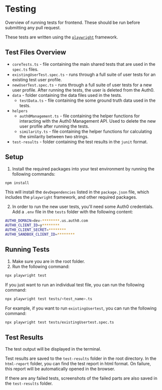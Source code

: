 # Testing
Overview of running tests for frontend. These should be run before submitting any pull request.

These tests are written using the [`playwright`](https://playwright.dev/) framework.

## Test Files Overview
- `coreTests.ts` - file containing the main shared tests that are used in the `spec.ts` files.
- `existingUserTest.spec.ts` - runs through a full suite of user tests for an existing test user profile.
- `newUserTest.spec.ts` - runs through a full suite of user tests for a new user profile. After running the tests, the user is deleted from the Auth0.
- `data` - folder containing the data files used in the tests.
  - `testData.ts` - file containing the some ground truth data used in the tests.
- `helpers`
    - `auth0Management.ts` - file containing the helper functions for interacting with the Auth0 Management API. Used to delete the new user profile after running the tests.
    - `similarity.ts` - file containing the helper functions for calculating the similarity between two strings.
- `test-results` - folder containing the test results in the `junit` format.


## Setup
1. Install the required packages into your test environment by running the following commands:
```bash
npm install
```
This will install the `devDependencies` listed in the `package.json` file, which includes the `playwright` framework, and other required packages.

2. In order to run the new user tests, you'll need some Auth0 credentials. Add a `.env` file in the `tests` folder with the following content:
```bash
AUTH0_DOMAIN=dev-********.us.auth0.com
AUTH0_CLIENT_ID=y********
AUTH0_CLIENT_SECRET=********
AUTH0_SANDBOX_CLIENT_ID=********
```

## Running Tests
1. Make sure you are in the root folder.
2. Run the following command:
```bash
npx playwright test
```

If you just want to run an individual test file, you can run the following command:
```bash
npx playwright test tests/<test_name>.ts
```

For example, if you want to run `existingUsertest`, you can run the following command:
```bash
npx playwright test tests/existingUsertest.spec.ts
```

## Test Results
The test output will be displayed in the terminal.

Test results are saved to the `test-results` folder in the root directory. In the `html-report` folder, you can find the test report in html format. On failure, this report will be automatically opened in the browser.

If there are any failed tests, screenshots of the failed parts are also saved in the `test-results` folder.